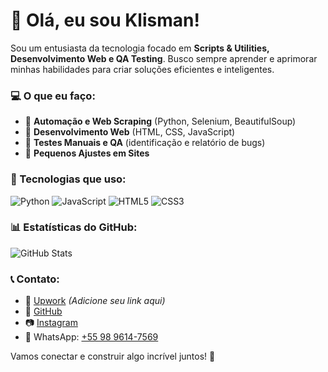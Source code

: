 # 👋 Olá, eu sou Klisman!

Sou um entusiasta da tecnologia focado em **Scripts & Utilities, Desenvolvimento Web e QA Testing**. Busco sempre aprender e aprimorar minhas habilidades para criar soluções eficientes e inteligentes.

### 💻 O que eu faço:
- 🔹 **Automação e Web Scraping** (Python, Selenium, BeautifulSoup)
- 🔹 **Desenvolvimento Web** (HTML, CSS, JavaScript)
- 🔹 **Testes Manuais e QA** (identificação e relatório de bugs)
- 🔹 **Pequenos Ajustes em Sites**

### 🚀 Tecnologias que uso:
![Python](https://img.shields.io/badge/Python-3776AB?style=for-the-badge&logo=python&logoColor=white)
![JavaScript](https://img.shields.io/badge/JavaScript-F7DF1E?style=for-the-badge&logo=javascript&logoColor=black)
![HTML5](https://img.shields.io/badge/HTML5-E34F26?style=for-the-badge&logo=html5&logoColor=white)
![CSS3](https://img.shields.io/badge/CSS3-1572B6?style=for-the-badge&logo=css3&logoColor=white)

### 📊 Estatísticas do GitHub:
![GitHub Stats](https://github-readme-stats.vercel.app/api?username=klisman&show_icons=true&theme=radical)

### 📞 Contato:
- 💼 [Upwork](#) *(Adicione seu link aqui)*
- 🔗 [GitHub](https://github.com/klisman)
- 📷 [Instagram](https://www.instagram.com/euoklisman)
- 📱 WhatsApp: [+55 98 9614-7569](https://wa.me/5598988492351)

Vamos conectar e construir algo incrível juntos! 🚀

